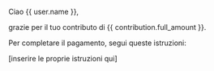 Ciao {{ user.name }},

grazie per il tuo contributo di {{ contribution.full_amount }}.

Per completare il pagamento, segui queste istruzioni:

[inserire le proprie istruzioni qui]
